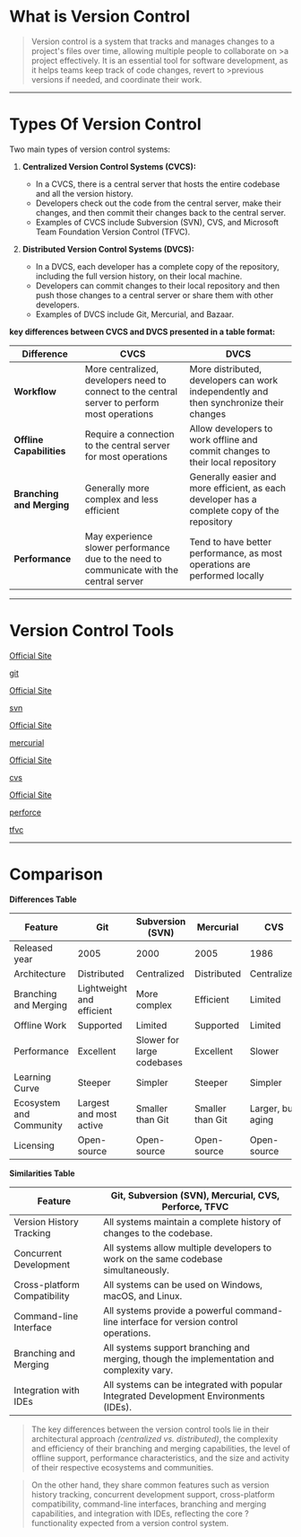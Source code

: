 # What is Version Control

>Version control is a system that tracks and manages changes to a project's files over time, allowing multiple people to collaborate on >a project effectively. It is an essential tool for software development, as it helps teams keep track of code changes, revert to >previous versions if needed, and coordinate their work.

---

# Types Of Version Control

Two main types of version control systems:

1. **Centralized Version Control Systems (CVCS):**
   - In a CVCS, there is a central server that hosts the entire codebase and all the version history.
   - Developers check out the code from the central server, make their changes, and then commit their changes back to the central server.
   - Examples of CVCS include Subversion (SVN), CVS, and Microsoft Team Foundation Version Control (TFVC).

2. **Distributed Version Control Systems (DVCS):**
   - In a DVCS, each developer has a complete copy of the repository, including the full version history, on their local machine.
   - Developers can commit changes to their local repository and then push those changes to a central server or share them with other developers.
   - Examples of DVCS include Git, Mercurial, and Bazaar.

**key differences between CVCS and DVCS presented in a table format:**

| Difference | CVCS | DVCS |
| --- | --- | --- |
| **Workflow** | More centralized, developers need to connect to the central server to perform most operations | More distributed, developers can work independently and then synchronize their changes |
| **Offline Capabilities** | Require a connection to the central server for most operations | Allow developers to work offline and commit changes to their local repository |
| **Branching and Merging** | Generally more complex and less efficient | Generally easier and more efficient, as each developer has a complete copy of the repository |
| **Performance** | May experience slower performance due to the need to communicate with the central server | Tend to have better performance, as most operations are performed locally |

---
# Version Control Tools

<!-- tabs:start -->

[svn]: https://subversion.apache.org/
[git]: https://git-scm.com/
[mercurial]: https://www.mercurial-scm.org/
[cvs]: https://www.nongnu.org/cvs/
[perforce]: https://www.perforce.com/

<!-- tab:Git -->

[Official Site][git]

[git](./assets/markdown/git.md ':include')

<!-- tab:SVN -->

[Official Site][svn]

[svn](./assets/markdown/svn.md ':include')

<!-- tab:Mercurial -->

[Official Site][mercurial]

[mercurial](./assets/markdown/mercurial.md ':include')

<!-- tab:CVS -->

[Official Site][cvs]

[cvs](./assets/markdown/cvs.md ':include')

<!-- tab:Perforce -->

[Official Site][perforce]

[perforce](./assets/markdown/perforce.md ':include')


<!-- tab:TFVC -->


[tfvc](./assets/markdown/tfvc.md ':include')


<!-- tabs:end -->

---
# Comparison 

**Differences Table**

| Feature                 | Git                       | Subversion (SVN)           | Mercurial        | CVS               | Perforce                     | TFVC                         |
| ----------------------- | ------------------------- | -------------------------- | ---------------- | ----------------- | ---------------------------- | ---------------------------- |
| Released year           | 2005                      | 2000                       | 2005             | 1986              | 1995                         | 2005                         |
| Architecture            | Distributed               | Centralized                | Distributed      | Centralized       | Centralized                  | Centralized                  |
| Branching and Merging   | Lightweight and efficient | More complex               | Efficient        | Limited           | Robust                       | Robust                       |
| Offline Work            | Supported                 | Limited                    | Supported        | Limited           | Limited                      | Limited                      |
| Performance             | Excellent                 | Slower for large codebases | Excellent        | Slower            | Scalable for large codebases | Scalable for large codebases |
| Learning Curve          | Steeper                   | Simpler                    | Steeper          | Simpler           | Steeper                      | Steeper                      |
| Ecosystem and Community | Largest and most active   | Smaller than Git           | Smaller than Git | Larger, but aging | Enterprise-focused           | Microsoft-centric            |
| Licensing               | Open-source               | Open-source                | Open-source      | Open-source       | Proprietary                  | Proprietary                  |

**Similarities Table**

| Feature | Git, Subversion (SVN), Mercurial, CVS, Perforce, TFVC |
|---------|-------------------------------------------------------|
| Version History Tracking | All systems maintain a complete history of changes to the codebase. |
| Concurrent Development | All systems allow multiple developers to work on the same codebase simultaneously. |
| Cross-platform Compatibility | All systems can be used on Windows, macOS, and Linux. |
| Command-line Interface | All systems provide a powerful command-line interface for version control operations. |
| Branching and Merging | All systems support branching and merging, though the implementation and complexity vary. |
| Integration with IDEs | All systems can be integrated with popular Integrated Development Environments (IDEs). |

>The key differences between the version control tools lie in their architectural approach *(centralized vs. distributed)*, the complexity and efficiency of their branching and merging capabilities, the level of offline support, performance characteristics, and the size and activity of their respective ecosystems and communities.

>On the other hand, they share common features such as version history tracking, concurrent development support, cross-platform compatibility, command-line interfaces, branching and merging capabilities, and integration with IDEs, reflecting the core ?functionality expected from a version control system.